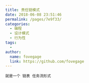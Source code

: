 ```yaml
---
title: 责任链模式
date: 2018-06-08 23:51:46
permalink: /pages/7e9f33/
categories:
  - 编程
  - 设计模式
  - 行为性
tags:
  - 
author: 
  name: fovegage
  link: https://github.com/fovegage
---
```

```
就是一个 链表 任务流形式
```